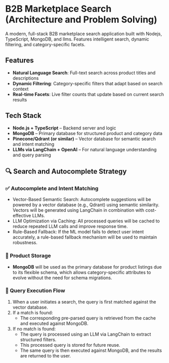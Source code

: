 # B2B Marketplace Search (Architecture and Problem Solving)

A modern, full-stack B2B marketplace search application built with Nodejs, TypeScript, MongoDB, and llms. Features intelligent search, dynamic filtering, and category-specific facets.

## Features

- **Natural Language Search**: Full-text search across product titles and descriptions
- **Dynamic Filtering**: Category-specific filters that adapt based on search context
- **Real-time Facets**: Live filter counts that update based on current search results

## Tech Stack

- **Node.js + TypeScript** – Backend server and logic
- **MongoDB** – Primary database for structured product and category data
- **Pinecone/Qdrant (or similar)** – Vector database for semantic search and intent matching
- **LLMs via LangChain + OpenAI** – For natural language understanding and query parsing

## 🔍 Search and Autocomplete Strategy

### ✅ Autocomplete and Intent Matching

- Vector-Based Semantic Search: Autocomplete suggestions will be powered by a vector database (e.g., Qdrant) using semantic similarity. Vectors will be generated using LangChain in combination with cost-effective LLMs.
- LLM Optimization via Caching: All processed queries will be cached to reduce repeated LLM calls and improve response time.
- Rule-Based Fallback: If the ML model fails to detect user intent accurately, a rule-based fallback mechanism will be used to maintain robustness.

### 🛒 Product Storage

- **MongoDB** will be used as the primary database for product listings due to its flexible schema, which allows category-specific attributes to evolve without the need for schema migrations.

### 🔁 Query Execution Flow

1. When a user initiates a search, the query is first matched against the vector database.
2. If a match is found:
   - The corresponding pre-parsed query is retrieved from the cache and executed against MongoDB.
3. If no match is found:
   - The query is processed using an LLM via LangChain to extract structured filters.
   - This processed query is stored for future reuse.
   - The same query is then executed against MongoDB, and the results are returned to the user.
